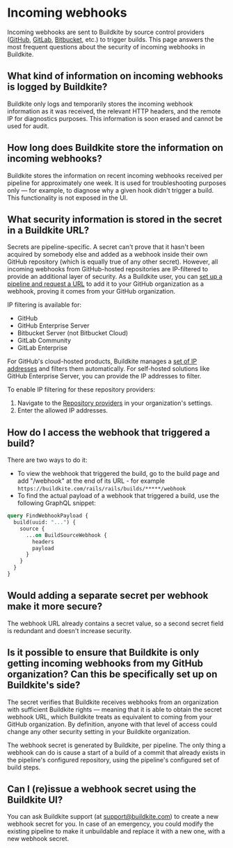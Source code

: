 # Incoming webhooks

Incoming webhooks are sent to Buildkite by source control providers ([GitHub](/docs/pipelines/source-control/github), [GitLab](/docs/pipelines/source-control/gitlab), [Bitbucket](/docs/integrations/bitbucket), etc.) to trigger builds. This page answers the most frequent questions about the security of incoming webhooks in Buildkite.

## What kind of information on incoming webhooks is logged by Buildkite?

Buildkite only logs and temporarily stores the incoming webhook information as it was received, the relevant HTTP headers, and the remote IP for diagnostics purposes. This information is soon erased and cannot be used for audit.

## How long does Buildkite store the information on incoming webhooks?

Buildkite stores the information on recent incoming webhooks received per pipeline for approximately one week. It is used for troubleshooting purposes only — for example, to diagnose why a given hook didn't trigger a build. This functionality is not exposed in the UI.

## What security information is stored in the secret in a Buildkite URL?

Secrets are pipeline-specific. A secret can't prove that it hasn't been acquired by somebody else and added as a webhook inside their own GitHub repository (which is equally true of any other secret). However, all incoming webhooks from GitHub-hosted repositories are IP-filtered to provide an additional layer of security. As a Buildkite user, you can [set up a pipeline and request a URL](/docs/pipelines/source-control/github#set-up-a-new-pipeline-for-a-github-repository) to add it to your GitHub organization as a webhook, proving it comes from your GitHub organization.

IP filtering is available for:

- GitHub
- GitHub Enterprise Server
- Bitbucket Server (not Bitbucket Cloud)
- GitLab Community
- GitLab Enterprise

For GitHub's cloud-hosted products, Buildkite manages a [set of IP addresses](https://docs.github.com/en/authentication/keeping-your-account-and-data-secure/about-githubs-ip-addresses) and filters them automatically. For self-hosted solutions like GitHub Enterprise Server, you can provide the IP addresses to filter.

To enable IP filtering for these repository providers:

1. Navigate to the [Repository providers](https://buildkite.com/organizations/~/repository-providers) in your organization's settings.
1. Enter the allowed IP addresses.

## How do I access the webhook that triggered a build?

There are two ways to do it:

- To view the webhook that triggered the build, go to the build page and add "/webhook" at the end of its URL - for example `https://buildkite.com/rails/rails/builds/*****/webhook`
- To find the actual payload of a webhook that triggered a build, use the following GraphQL snippet:

```graphql
query FindWebhookPayload {
  build(uuid: "...") {
    source {
      ...on BuildSourceWebhook {
        headers
        payload
      }
    }
  }
}
```

## Would adding a separate secret per webhook make it more secure?

The webhook URL already contains a secret value, so a second secret field is redundant and doesn't increase security.

## Is it possible to ensure that Buildkite is only getting incoming webhooks from my GitHub organization? Can this be specifically set up on Buildkite's side?

The secret verifies that Buildkite receives webhooks from an organization with sufficient Buildkite rights — meaning that it is able to obtain the secret webhook URL, which Buildkite treats as equivalent to coming from your GitHub organization. By definition, anyone with that level of access could change any other security setting in your Buildkite organization.

The webhook secret is generated by Buildkite, per pipeline. The only thing a webhook can do is cause a start of a build of a commit that already exists in the pipeline's configured repository, using the pipeline's configured set of build steps.

## Can I (re)issue a webhook secret using the Buildkite UI?

You can ask Buildkite support (at support@buildkite.com) to create a new webhook secret for you. In case of an emergency, you could modify the existing pipeline to make it unbuildable and replace it with a new one, with a new webhook secret.
